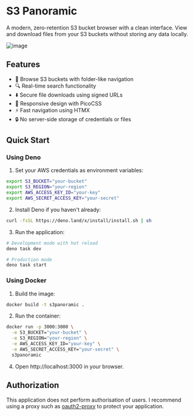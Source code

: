# S3 Panoramic

A modern, zero-retention S3 bucket browser with a clean interface. View and download files from your S3 buckets without storing any data locally.

![image](https://github.com/user-attachments/assets/10c1f3c3-604d-4c5e-be7f-07a9e8dc893b)


## Features

- 📁 Browse S3 buckets with folder-like navigation
- 🔍 Real-time search functionality
- ⬇️ Secure file downloads using signed URLs
- 📱 Responsive design with PicoCSS
- ⚡ Fast navigation using HTMX
- 🔒 No server-side storage of credentials or files

## Quick Start

### Using Deno

1. Set your AWS credentials as environment variables:

```bash
export S3_BUCKET="your-bucket"
export S3_REGION="your-region"
export AWS_ACCESS_KEY_ID="your-key"
export AWS_SECRET_ACCESS_KEY="your-secret"
```

2. Install Deno if you haven't already:
```bash
curl -fsSL https://deno.land/x/install/install.sh | sh
```

3. Run the application:
```bash
# Development mode with hot reload
deno task dev

# Production mode
deno task start
```

### Using Docker

1. Build the image:
```bash
docker build -t s3panoramic .
```

2. Run the container:
```bash
docker run -p 3000:3000 \
  -e S3_BUCKET="your-bucket" \
  -e S3_REGION="your-region" \
  -e AWS_ACCESS_KEY_ID="your-key" \
  -e AWS_SECRET_ACCESS_KEY="your-secret" \
  s3panoramic
```

4. Open http://localhost:3000 in your browser.

## Authorization

This application does not perform authorisation of users. I recommend using a proxy such as [oauth2-proxy](https://github.com/oauth2-proxy/oauth2-proxy) to protect your application.

